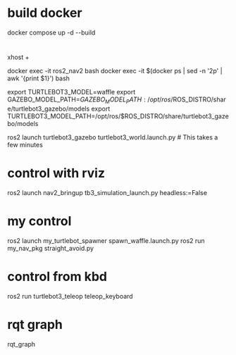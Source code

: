 
# build docker
docker compose up -d --build

# 
xhost +

docker exec -it ros2_nav2 bash
docker exec -it $(docker ps | sed -n '2p' | awk '{print $1}') bash

export TURTLEBOT3_MODEL=waffle
export GAZEBO_MODEL_PATH=$GAZEBO_MODEL_PATH:/opt/ros/$ROS_DISTRO/share/turtlebot3_gazebo/models
export TURTLEBOT3_MODEL_PATH=/opt/ros/$ROS_DISTRO/share/turtlebot3_gazebo/models

ros2 launch turtlebot3_gazebo turtlebot3_world.launch.py  # This takes a few minutes

# control with rviz 
ros2 launch nav2_bringup tb3_simulation_launch.py headless:=False


# my control
<!-- gazebo --verbose /usr/share/gazebo-11/worlds/empty.world -->
<!-- ros2 run my_turtlebot_spawner spawn_waffle -->
<!-- ros2 launch turtlebot3_gazebo turtlebot3_world.launch.py -->

ros2 launch my_turtlebot_spawner spawn_waffle.launch.py
ros2 run my_nav_pkg straight_avoid.py

# control from kbd
ros2 run turtlebot3_teleop teleop_keyboard

# rqt graph

rqt_graph

